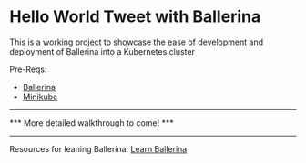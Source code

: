 # Hello World Tweet with Ballerina

This is a working project to showcase the ease of development and deployment of Ballerina into a Kubernetes cluster

Pre-Reqs:
- [Ballerina](https://ballerina.io/downloads/)
- [Minikube](https://kubernetes.io/docs/tasks/tools/install-minikube/)

---

*** More detailed walkthrough to come! ***

---


Resources for leaning Ballerina: [Learn Ballerina](https://ballerina.io/learn/)

